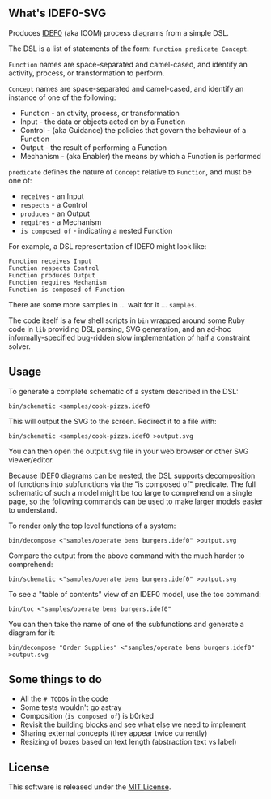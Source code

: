 ## What's IDEF0-SVG
Produces [IDEF0](https://en.wikipedia.org/wiki/IDEF0) (aka ICOM) process diagrams from a simple DSL.

The DSL is a list of statements of the form: `Function predicate Concept`.

`Function` names are space-separated and camel-cased, and identify an activity, process, or transformation to perform.

`Concept` names are space-separated and camel-cased, and identify an instance of one of the following:

* Function - an ctivity, process, or transformation
* Input - the data or objects acted on by a Function
* Control - (aka Guidance) the policies that govern the behaviour of a Function
* Output - the result of performing a Function
* Mechanism - (aka Enabler) the means by which a Function is performed

`predicate` defines the nature of `Concept` relative to `Function`, and must be one of:

* `receives` - an Input
* `respects` - a Control
* `produces` - an Output
* `requires` - a Mechanism
* `is composed of` - indicating a nested Function

For example, a DSL representation of IDEF0 might look like:

```
Function receives Input
Function respects Control
Function produces Output
Function requires Mechanism
Function is composed of Function
```

There are some more samples in ... wait for it ... `samples`.

The code itself is a few shell scripts in `bin` wrapped around some Ruby code in `lib` providing DSL parsing, SVG generation, and an ad-hoc informally-specified bug-ridden slow implementation of half a constraint solver.

## Usage

To generate a complete schematic of a system described in the DSL:

```
bin/schematic <samples/cook-pizza.idef0
```

This will output the SVG to the screen. Redirect it to a file with:

```
bin/schematic <samples/cook-pizza.idef0 >output.svg
```

You can then open the output.svg file in your web browser or other SVG viewer/editor.

Because IDEF0 diagrams can be nested, the DSL supports decomposition of functions into subfunctions via the "is composed of" predicate. The full schematic of such a model might be too large to comprehend on a single page, so the following commands can be used to make larger models easier to understand.

To render only the top level functions of a system:

```
bin/decompose <"samples/operate bens burgers.idef0" >output.svg
```

Compare the output from the above command with the much harder to comprehend:

```
bin/schematic <"samples/operate bens burgers.idef0" >output.svg
```

To see a "table of contents" view of an IDEF0 model, use the toc command:

```
bin/toc <"samples/operate bens burgers.idef0"
```

You can then take the name of one of the subfunctions and generate a diagram for it:

```
bin/decompose "Order Supplies" <"samples/operate bens burgers.idef0" >output.svg
```

## Some things to do

* All the `# TODO`s in the code
* Some tests wouldn't go astray
* Composition (`is composed of`) is b0rked
* Revisit the [building blocks](https://en.wikipedia.org/wiki/IDEF0#IDEF0_Building_blocks) and see what else we need to implement
* Sharing external concepts (they appear twice currently)
* Resizing of boxes based on text length (abstraction text vs label)

## License

This software is released under the [MIT License](https://opensource.org/licenses/MIT).

